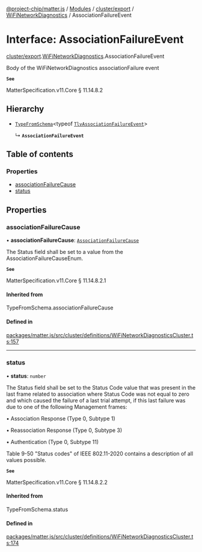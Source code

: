 [@project-chip/matter.js](../README.md) / [Modules](../modules.md) / [cluster/export](../modules/cluster_export.md) / [WiFiNetworkDiagnostics](../modules/cluster_export.WiFiNetworkDiagnostics.md) / AssociationFailureEvent

# Interface: AssociationFailureEvent

[cluster/export](../modules/cluster_export.md).[WiFiNetworkDiagnostics](../modules/cluster_export.WiFiNetworkDiagnostics.md).AssociationFailureEvent

Body of the WiFiNetworkDiagnostics associationFailure event

**`See`**

MatterSpecification.v11.Core § 11.14.8.2

## Hierarchy

- [`TypeFromSchema`](../modules/tlv_export.md#typefromschema)\<typeof [`TlvAssociationFailureEvent`](../modules/cluster_export.WiFiNetworkDiagnostics.md#tlvassociationfailureevent)\>

  ↳ **`AssociationFailureEvent`**

## Table of contents

### Properties

- [associationFailureCause](cluster_export.WiFiNetworkDiagnostics.AssociationFailureEvent.md#associationfailurecause)
- [status](cluster_export.WiFiNetworkDiagnostics.AssociationFailureEvent.md#status)

## Properties

### associationFailureCause

• **associationFailureCause**: [`AssociationFailureCause`](../enums/cluster_export.WiFiNetworkDiagnostics.AssociationFailureCause.md)

The Status field shall be set to a value from the AssociationFailureCauseEnum.

**`See`**

MatterSpecification.v11.Core § 11.14.8.2.1

#### Inherited from

TypeFromSchema.associationFailureCause

#### Defined in

[packages/matter.js/src/cluster/definitions/WiFiNetworkDiagnosticsCluster.ts:157](https://github.com/project-chip/matter.js/blob/5f71eedebdb9fa54338bde320c311bb359b7455d/packages/matter.js/src/cluster/definitions/WiFiNetworkDiagnosticsCluster.ts#L157)

___

### status

• **status**: `number`

The Status field shall be set to the Status Code value that was present in the last frame related to
association where Status Code was not equal to zero and which caused the failure of a last trial attempt, if
this last failure was due to one of the following Management frames:

  • Association Response (Type 0, Subtype 1)

  • Reassociation Response (Type 0, Subtype 3)

  • Authentication (Type 0, Subtype 11)

Table 9-50 "Status codes" of IEEE 802.11-2020 contains a description of all values possible.

**`See`**

MatterSpecification.v11.Core § 11.14.8.2.2

#### Inherited from

TypeFromSchema.status

#### Defined in

[packages/matter.js/src/cluster/definitions/WiFiNetworkDiagnosticsCluster.ts:174](https://github.com/project-chip/matter.js/blob/5f71eedebdb9fa54338bde320c311bb359b7455d/packages/matter.js/src/cluster/definitions/WiFiNetworkDiagnosticsCluster.ts#L174)

